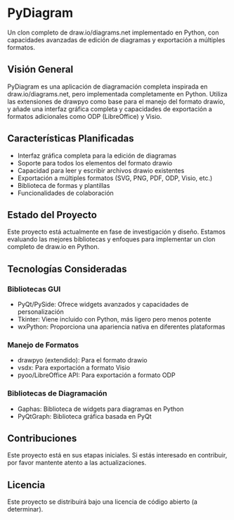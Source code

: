 # PyDiagram

Un clon completo de draw.io/diagrams.net implementado en Python, con capacidades avanzadas de edición de diagramas y exportación a múltiples formatos.

## Visión General

PyDiagram es una aplicación de diagramación completa inspirada en draw.io/diagrams.net, pero implementada completamente en Python. Utiliza las extensiones de drawpyo como base para el manejo del formato drawio, y añade una interfaz gráfica completa y capacidades de exportación a formatos adicionales como ODP (LibreOffice) y Visio.

## Características Planificadas

- Interfaz gráfica completa para la edición de diagramas
- Soporte para todos los elementos del formato drawio
- Capacidad para leer y escribir archivos drawio existentes
- Exportación a múltiples formatos (SVG, PNG, PDF, ODP, Visio, etc.)
- Biblioteca de formas y plantillas
- Funcionalidades de colaboración

## Estado del Proyecto

Este proyecto está actualmente en fase de investigación y diseño. Estamos evaluando las mejores bibliotecas y enfoques para implementar un clon completo de draw.io en Python.

## Tecnologías Consideradas

### Bibliotecas GUI
- PyQt/PySide: Ofrece widgets avanzados y capacidades de personalización
- Tkinter: Viene incluido con Python, más ligero pero menos potente
- wxPython: Proporciona una apariencia nativa en diferentes plataformas

### Manejo de Formatos
- drawpyo (extendido): Para el formato drawio
- vsdx: Para exportación a formato Visio
- pyoo/LibreOffice API: Para exportación a formato ODP

### Bibliotecas de Diagramación
- Gaphas: Biblioteca de widgets para diagramas en Python
- PyQtGraph: Biblioteca gráfica basada en PyQt

## Contribuciones

Este proyecto está en sus etapas iniciales. Si estás interesado en contribuir, por favor mantente atento a las actualizaciones.

## Licencia

Este proyecto se distribuirá bajo una licencia de código abierto (a determinar).
